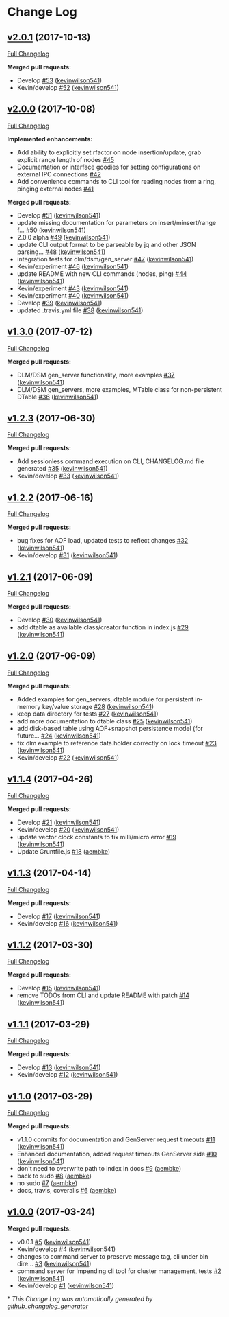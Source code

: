 # Change Log

## [v2.0.1](https://github.com/azuqua/clusterluck/tree/v2.0.1) (2017-10-13)

[Full Changelog](https://github.com/azuqua/clusterluck/compare/v2.0.0...v2.0.1)

**Merged pull requests:**

- Develop [\#53](https://github.com/azuqua/clusterluck/pull/53) ([kevinwilson541](https://github.com/kevinwilson541))
- Kevin/develop [\#52](https://github.com/azuqua/clusterluck/pull/52) ([kevinwilson541](https://github.com/kevinwilson541))

## [v2.0.0](https://github.com/azuqua/clusterluck/tree/v2.0.0) (2017-10-08)
[Full Changelog](https://github.com/azuqua/clusterluck/compare/v1.3.0...v2.0.0)

**Implemented enhancements:**

- Add ability to explicitly set rfactor on node insertion/update, grab explicit range length of nodes [\#45](https://github.com/azuqua/notp/issues/45)
- Documentation or interface goodies for setting configurations on external IPC connections [\#42](https://github.com/azuqua/notp/issues/42)
- Add convenience commands to CLI tool for reading nodes from a ring, pinging external nodes [\#41](https://github.com/azuqua/notp/issues/41)

**Merged pull requests:**

- Develop [\#51](https://github.com/azuqua/notp/pull/51) ([kevinwilson541](https://github.com/kevinwilson541))
- update missing documentation for parameters on insert/minsert/range f… [\#50](https://github.com/azuqua/notp/pull/50) ([kevinwilson541](https://github.com/kevinwilson541))
- 2.0.0 alpha [\#49](https://github.com/azuqua/notp/pull/49) ([kevinwilson541](https://github.com/kevinwilson541))
- update CLI output format to be parseable by jq and other JSON parsing… [\#48](https://github.com/azuqua/notp/pull/48) ([kevinwilson541](https://github.com/kevinwilson541))
- integration tests for dlm/dsm/gen\_server [\#47](https://github.com/azuqua/notp/pull/47) ([kevinwilson541](https://github.com/kevinwilson541))
- Kevin/experiment [\#46](https://github.com/azuqua/notp/pull/46) ([kevinwilson541](https://github.com/kevinwilson541))
- update README with new CLI commands \(nodes, ping\) [\#44](https://github.com/azuqua/notp/pull/44) ([kevinwilson541](https://github.com/kevinwilson541))
- Kevin/experiment [\#43](https://github.com/azuqua/notp/pull/43) ([kevinwilson541](https://github.com/kevinwilson541))
- Kevin/experiment [\#40](https://github.com/azuqua/notp/pull/40) ([kevinwilson541](https://github.com/kevinwilson541))
- Develop [\#39](https://github.com/azuqua/notp/pull/39) ([kevinwilson541](https://github.com/kevinwilson541))
- updated .travis.yml file [\#38](https://github.com/azuqua/notp/pull/38) ([kevinwilson541](https://github.com/kevinwilson541))

## [v1.3.0](https://github.com/azuqua/notp/tree/v1.3.0) (2017-07-12)
[Full Changelog](https://github.com/azuqua/notp/compare/v1.2.3...v1.3.0)

**Merged pull requests:**

- DLM/DSM gen\_server functionality, more examples [\#37](https://github.com/azuqua/notp/pull/37) ([kevinwilson541](https://github.com/kevinwilson541))
- DLM/DSM gen\_servers, more examples, MTable class for non-persistent DTable [\#36](https://github.com/azuqua/notp/pull/36) ([kevinwilson541](https://github.com/kevinwilson541))

## [v1.2.3](https://github.com/azuqua/notp/tree/v1.2.3) (2017-06-30)
[Full Changelog](https://github.com/azuqua/notp/compare/v1.2.2...v1.2.3)

**Merged pull requests:**

- Add sessionless command execution on CLI, CHANGELOG.md file generated [\#35](https://github.com/azuqua/notp/pull/35) ([kevinwilson541](https://github.com/kevinwilson541))
- Kevin/develop [\#33](https://github.com/azuqua/notp/pull/33) ([kevinwilson541](https://github.com/kevinwilson541))

## [v1.2.2](https://github.com/azuqua/notp/tree/v1.2.2) (2017-06-16)
[Full Changelog](https://github.com/azuqua/notp/compare/v1.2.1...v1.2.2)

**Merged pull requests:**

- bug fixes for AOF load, updated tests to reflect changes [\#32](https://github.com/azuqua/notp/pull/32) ([kevinwilson541](https://github.com/kevinwilson541))
- Kevin/develop [\#31](https://github.com/azuqua/notp/pull/31) ([kevinwilson541](https://github.com/kevinwilson541))

## [v1.2.1](https://github.com/azuqua/notp/tree/v1.2.1) (2017-06-09)
[Full Changelog](https://github.com/azuqua/notp/compare/v1.2.0...v1.2.1)

**Merged pull requests:**

- Develop [\#30](https://github.com/azuqua/notp/pull/30) ([kevinwilson541](https://github.com/kevinwilson541))
- add dtable as available class/creator function in index.js [\#29](https://github.com/azuqua/notp/pull/29) ([kevinwilson541](https://github.com/kevinwilson541))

## [v1.2.0](https://github.com/azuqua/notp/tree/v1.2.0) (2017-06-09)
[Full Changelog](https://github.com/azuqua/notp/compare/v1.1.4...v1.2.0)

**Merged pull requests:**

- Added examples for gen\_servers, dtable module for persistent in-memory key/value storage [\#28](https://github.com/azuqua/notp/pull/28) ([kevinwilson541](https://github.com/kevinwilson541))
- keep data directory for tests [\#27](https://github.com/azuqua/notp/pull/27) ([kevinwilson541](https://github.com/kevinwilson541))
- add more documentation to dtable class [\#25](https://github.com/azuqua/notp/pull/25) ([kevinwilson541](https://github.com/kevinwilson541))
- add disk-based table using AOF+snapshot persistence model \(for future… [\#24](https://github.com/azuqua/notp/pull/24) ([kevinwilson541](https://github.com/kevinwilson541))
- fix dlm example to reference data.holder correctly on lock timeout [\#23](https://github.com/azuqua/notp/pull/23) ([kevinwilson541](https://github.com/kevinwilson541))
- Kevin/develop [\#22](https://github.com/azuqua/notp/pull/22) ([kevinwilson541](https://github.com/kevinwilson541))

## [v1.1.4](https://github.com/azuqua/notp/tree/v1.1.4) (2017-04-26)
[Full Changelog](https://github.com/azuqua/notp/compare/v1.1.3...v1.1.4)

**Merged pull requests:**

- Develop [\#21](https://github.com/azuqua/notp/pull/21) ([kevinwilson541](https://github.com/kevinwilson541))
- Kevin/develop [\#20](https://github.com/azuqua/notp/pull/20) ([kevinwilson541](https://github.com/kevinwilson541))
- update vector clock constants to fix milli/micro error [\#19](https://github.com/azuqua/notp/pull/19) ([kevinwilson541](https://github.com/kevinwilson541))
- Update Gruntfile.js [\#18](https://github.com/azuqua/notp/pull/18) ([aembke](https://github.com/aembke))

## [v1.1.3](https://github.com/azuqua/notp/tree/v1.1.3) (2017-04-14)
[Full Changelog](https://github.com/azuqua/notp/compare/v1.1.2...v1.1.3)

**Merged pull requests:**

- Develop [\#17](https://github.com/azuqua/notp/pull/17) ([kevinwilson541](https://github.com/kevinwilson541))
- Kevin/develop [\#16](https://github.com/azuqua/notp/pull/16) ([kevinwilson541](https://github.com/kevinwilson541))

## [v1.1.2](https://github.com/azuqua/notp/tree/v1.1.2) (2017-03-30)
[Full Changelog](https://github.com/azuqua/notp/compare/v1.1.1...v1.1.2)

**Merged pull requests:**

- Develop [\#15](https://github.com/azuqua/notp/pull/15) ([kevinwilson541](https://github.com/kevinwilson541))
- remove TODOs from CLI and update README with patch [\#14](https://github.com/azuqua/notp/pull/14) ([kevinwilson541](https://github.com/kevinwilson541))

## [v1.1.1](https://github.com/azuqua/notp/tree/v1.1.1) (2017-03-29)
[Full Changelog](https://github.com/azuqua/notp/compare/v1.1.0...v1.1.1)

**Merged pull requests:**

- Develop [\#13](https://github.com/azuqua/notp/pull/13) ([kevinwilson541](https://github.com/kevinwilson541))
- Kevin/develop [\#12](https://github.com/azuqua/notp/pull/12) ([kevinwilson541](https://github.com/kevinwilson541))

## [v1.1.0](https://github.com/azuqua/notp/tree/v1.1.0) (2017-03-29)
[Full Changelog](https://github.com/azuqua/notp/compare/v1.0.0...v1.1.0)

**Merged pull requests:**

- v1.1.0 commits for documentation and GenServer request timeouts [\#11](https://github.com/azuqua/notp/pull/11) ([kevinwilson541](https://github.com/kevinwilson541))
- Enhanced documentation, added request timeouts GenServer side [\#10](https://github.com/azuqua/notp/pull/10) ([kevinwilson541](https://github.com/kevinwilson541))
- don't need to overwrite path to index in docs [\#9](https://github.com/azuqua/notp/pull/9) ([aembke](https://github.com/aembke))
- back to sudo [\#8](https://github.com/azuqua/notp/pull/8) ([aembke](https://github.com/aembke))
- no sudo [\#7](https://github.com/azuqua/notp/pull/7) ([aembke](https://github.com/aembke))
- docs, travis, coveralls [\#6](https://github.com/azuqua/notp/pull/6) ([aembke](https://github.com/aembke))

## [v1.0.0](https://github.com/azuqua/notp/tree/v1.0.0) (2017-03-24)
**Merged pull requests:**

- v0.0.1 [\#5](https://github.com/azuqua/notp/pull/5) ([kevinwilson541](https://github.com/kevinwilson541))
- Kevin/develop [\#4](https://github.com/azuqua/notp/pull/4) ([kevinwilson541](https://github.com/kevinwilson541))
- changes to command server to preserve message tag, cli under bin dire… [\#3](https://github.com/azuqua/notp/pull/3) ([kevinwilson541](https://github.com/kevinwilson541))
- command server for impending cli tool for cluster management, tests [\#2](https://github.com/azuqua/notp/pull/2) ([kevinwilson541](https://github.com/kevinwilson541))
- Kevin/develop [\#1](https://github.com/azuqua/notp/pull/1) ([kevinwilson541](https://github.com/kevinwilson541))



\* *This Change Log was automatically generated by [github_changelog_generator](https://github.com/skywinder/Github-Changelog-Generator)*
